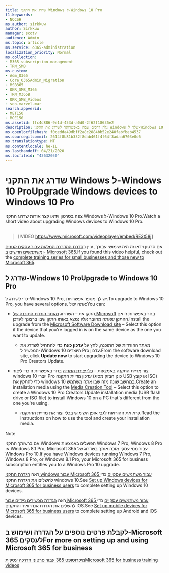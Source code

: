 ```yaml
---
title: שדרג את התקני Windows ל-Windows 10 Pro
f1.keywords:
- NOCSH
ms.author: sirkkuw
author: Sirkkuw
manager: scotv
audience: Admin
ms.topic: article
ms.service: o365-administration
localization_priority: Normal
ms.collection:
- M365-subscription-management
- TRN_SMB
ms.custom:
- Adm_O365
- Core_O365Admin_Migration
- MSB365
- OKR_SMB_M365
- TRN_M365B
- OKR_SMB_Videos
- seo-marvel-mar
search.appverid:
- MET150
- MOE150
ms.assetid: ffc4d886-9e1d-453d-a0d0-2f62f18635e2
description: גלה דרכים שבהן באפשרותך לשדרג את התקני Windows שלך ל-Windows 10 Pro כדי לנצל תכונות מתקדמות יותר של אבטחה ורשתות עסקיות.
ms.openlocfilehash: f0cedda49dbff2a8c2884bb52e240fabfbeb4537
ms.sourcegitcommit: 2614f8b81b332f8dab461f4f64f3adaa6703e0d6
ms.translationtype: MT
ms.contentlocale: he-IL
ms.lasthandoff: 04/21/2020
ms.locfileid: "43632050"
---
```

# <a name="upgrade-windows-devices-to-windows-10-pro"></a><span data-ttu-id="f6b09-103">שדרג את התקני Windows ל-Windows 10 Pro</span><span class="sxs-lookup"><span data-stu-id="f6b09-103">Upgrade Windows devices to Windows 10 Pro</span></span>

<span data-ttu-id="f6b09-104">צפה בסרטון וידאו קצר אודות שדרוג התקני Windows ל-Windows 10 Pro.</span><span class="sxs-lookup"><span data-stu-id="f6b09-104">Watch a short video about upgrading Windows devices to Windows 10 Pro.</span></span><br><br>

> [!VIDEO https://www.microsoft.com/videoplayer/embed/RE3t58j] 

<span data-ttu-id="f6b09-105">אם סרטון וידאו זה היה שימושי עבורך, עיין ב[סדרת ההדרכה המלאה עבור עסקים קטנים ומשתמשים חדשים ב- Microsoft 365](https://support.office.com/article/6ab4bbcd-79cf-4000-a0bd-d42ce4d12816).</span><span class="sxs-lookup"><span data-stu-id="f6b09-105">If you found this video helpful, check out the [complete training series for small businesses and those new to Microsoft 365](https://support.office.com/article/6ab4bbcd-79cf-4000-a0bd-d42ce4d12816).</span></span>

## <a name="upgrade-to-windows-10-pro"></a><span data-ttu-id="f6b09-106">שדרג ל-Windows 10 Pro</span><span class="sxs-lookup"><span data-stu-id="f6b09-106">Upgrade to Windows 10 Pro</span></span>
  
<span data-ttu-id="f6b09-107">כדי לשדרג ל-Windows 10 Pro, יש לך מספר אפשרויות.</span><span class="sxs-lookup"><span data-stu-id="f6b09-107">To upgrade to Windows 10 Pro, you have several options.</span></span> <span data-ttu-id="f6b09-108">אתה יכול:</span><span class="sxs-lookup"><span data-stu-id="f6b09-108">You can:</span></span>
    
- <span data-ttu-id="f6b09-109">התקן את &ndash; השדרוג [מאתר הורדת התוכנה של Microsoft](https://go.microsoft.com/fwlink/?LinkID=836951 ) בחר באפשרות זו אם ההתקן שאתה מחובר אליו נמצא באותו התקן שבו ברצונך לעדכן.</span><span class="sxs-lookup"><span data-stu-id="f6b09-109">Install the upgrade from the [Microsoft Software Download site](https://go.microsoft.com/fwlink/?LinkID=836951 ) &ndash; Select this option if the device that you're logged in is on the same device as the one you want to update.</span></span> 

    - <span data-ttu-id="f6b09-110">מאתר ההורדות של התוכנה, לחץ על **עדכון כעת** כדי להתחיל לשדרג את המכשיר ל-Windows 10 היוצרים Pro עדכון.</span><span class="sxs-lookup"><span data-stu-id="f6b09-110">From the software download site, click **Update now** to start upgrading the device to Windows 10 Pro Creators Update.</span></span> 
    
- <span data-ttu-id="f6b09-111">צור מדיית התקנה באמצעות &ndash; [כלי יצירת המדיה](https://go.microsoft.com/fwlink/?LinkID=836960) בחר באפשרות זו כדי ליצור windows 10 יוצרי Pro עדכון מדיית התקנה (כונן הבזק מסוג USB או קובץ ISO) כדי להתקין את windows 10 במחשב שונה מזה שבו אתה משתמש.</span><span class="sxs-lookup"><span data-stu-id="f6b09-111">Create an installation media using the [Media Creation Tool](https://go.microsoft.com/fwlink/?LinkID=836960) &ndash; Select this option to create a Windows 10 Pro Creators Update installation media (USB flash drive or ISO file) to install Windows 10 on a PC that's different from the one you're using.</span></span>

    - <span data-ttu-id="f6b09-112">קרא את ההוראות לגבי אופן השימוש בכלי וצור את מדיית ההתקנה.</span><span class="sxs-lookup"><span data-stu-id="f6b09-112">Read the instructions on how to use the tool and create your installation media.</span></span> 

> [!NOTE]
> <span data-ttu-id="f6b09-113">אם ברשותך התקני Windows הפועלים באמצעות Windows 7 Pro, Windows 8 Pro או Windows 8.1 Pro, Microsoft 365 עבור מנוי עסקי מזכה אותך בשדרוג של Windows Pro 10.</span><span class="sxs-lookup"><span data-stu-id="f6b09-113">If you have Windows devices running Windows 7 Pro, Windows 8 Pro, or Windows 8.1 Pro, your Microsoft 365 for business subscription entitles you to a Windows Pro 10 upgrade.</span></span>
    
<span data-ttu-id="f6b09-114">ראה [הגדרת התקני windows עבור Microsoft 365 עבור משתמשים עסקיים](set-up-windows-devices.md) כדי להשלים את הגדרת התקני windows 10.</span><span class="sxs-lookup"><span data-stu-id="f6b09-114">See [Set up Windows devices for Microsoft 365 for business users](set-up-windows-devices.md) to complete setting up Windows 10 devices.</span></span> 
  
<span data-ttu-id="f6b09-115">ראה [הגדרת מכשירים ניידים עבור Microsoft 365 עבור משתמשים עסקיים](set-up-mobile-devices.md) כדי להשלים את הגדרת אנדרואיד והתקנים iOS.</span><span class="sxs-lookup"><span data-stu-id="f6b09-115">See [Set up mobile devices for Microsoft 365 for business users](set-up-mobile-devices.md) to complete setting up Android and iOS devices.</span></span> 
  
## <a name="for-more-on-setting-up-and-using-microsoft-365-for-business"></a><span data-ttu-id="f6b09-116">לקבלת פרטים נוספים על הגדרה ושימוש ב-Microsoft 365 לעסקים</span><span class="sxs-lookup"><span data-stu-id="f6b09-116">For more on setting up and using Microsoft 365 for business</span></span>

[<span data-ttu-id="f6b09-117">מיקרוסופט 365 עבור סרטוני הדרכה עסקית</span><span class="sxs-lookup"><span data-stu-id="f6b09-117">Microsoft 365 for business training videos</span></span>](https://support.office.com/article/6ab4bbcd-79cf-4000-a0bd-d42ce4d12816)
